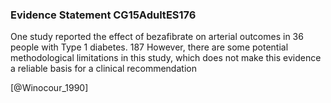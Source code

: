### Evidence Statement CG15AdultES176
One study reported the effect of bezafibrate on arterial outcomes in 36 people with Type 1 diabetes. 187 However, there are some potential methodological limitations in this study, which does not make this evidence a reliable basis for a clinical recommendation



[@Winocour_1990]
